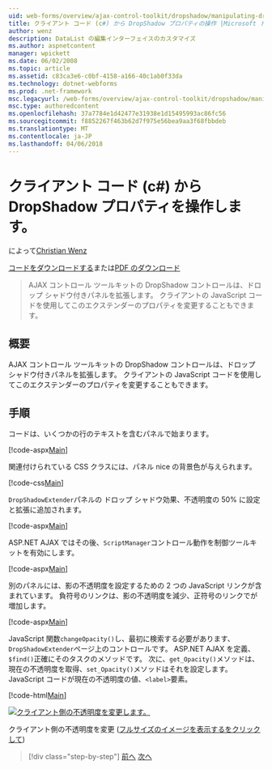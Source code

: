 ```yaml
---
uid: web-forms/overview/ajax-control-toolkit/dropshadow/manipulating-dropshadow-properties-from-client-code-cs
title: クライアント コード (c#) から DropShadow プロパティの操作 |Microsoft ドキュメント
author: wenz
description: DataList の編集インターフェイスのカスタマイズ
ms.author: aspnetcontent
manager: wpickett
ms.date: 06/02/2008
ms.topic: article
ms.assetid: c83ca3e6-c0bf-4158-a166-40c1ab0f33da
ms.technology: dotnet-webforms
ms.prod: .net-framework
msc.legacyurl: /web-forms/overview/ajax-control-toolkit/dropshadow/manipulating-dropshadow-properties-from-client-code-cs
msc.type: authoredcontent
ms.openlocfilehash: 37a7784e1d42477e31938e1d15495993ac86fc56
ms.sourcegitcommit: f8852267f463b62d7f975e56bea9aa3f68fbbdeb
ms.translationtype: MT
ms.contentlocale: ja-JP
ms.lasthandoff: 04/06/2018
---
```

<a name="manipulating-dropshadow-properties-from-client-code-c"></a>クライアント コード (c#) から DropShadow プロパティを操作します。
====================
によって[Christian Wenz](https://github.com/wenz)

[コードをダウンロードする](http://download.microsoft.com/download/5/1/6/51652a81-500b-4f6b-88d3-617103e7941e/DropShadow2.cs.zip)または[PDF のダウンロード](http://download.microsoft.com/download/b/6/a/b6ae89ee-df69-4c87-9bfb-ad1eb2b23373/dropshadow2CS.pdf)

> AJAX コントロール ツールキットの DropShadow コントロールは、ドロップ シャドウ付きパネルを拡張します。 クライアントの JavaScript コードを使用してこのエクステンダーのプロパティを変更することもできます。


## <a name="overview"></a>概要

AJAX コントロール ツールキットの DropShadow コントロールは、ドロップ シャドウ付きパネルを拡張します。 クライアントの JavaScript コードを使用してこのエクステンダーのプロパティを変更することもできます。

## <a name="steps"></a>手順

コードは、いくつかの行のテキストを含むパネルで始まります。

[!code-aspx[Main](manipulating-dropshadow-properties-from-client-code-cs/samples/sample1.aspx)]

関連付けられている CSS クラスには、パネル nice の背景色が与えられます。

[!code-css[Main](manipulating-dropshadow-properties-from-client-code-cs/samples/sample2.css)]

`DropShadowExtender`パネルの ドロップ シャドウ効果、不透明度の 50% に設定と拡張に追加されます。

[!code-aspx[Main](manipulating-dropshadow-properties-from-client-code-cs/samples/sample3.aspx)]

ASP.NET AJAX ではその後、`ScriptManager`コントロール動作を制御ツールキットを有効にします。

[!code-aspx[Main](manipulating-dropshadow-properties-from-client-code-cs/samples/sample4.aspx)]

別のパネルには、影の不透明度を設定するための 2 つの JavaScript リンクが含まれています。 負符号のリンクは、影の不透明度を減少、正符号のリンクでが増加します。

[!code-aspx[Main](manipulating-dropshadow-properties-from-client-code-cs/samples/sample5.aspx)]

JavaScript 関数`changeOpacity()`し、最初に検索する必要があります、`DropShadowExtender`ページ上のコントロールです。 ASP.NET AJAX を定義、`$find()`正確にそのタスクのメソッドです。 次に、`get_Opacity()`メソッドは、現在の不透明度を取得、`set_Opacity()`メソッドはそれを設定します。 JavaScript コードが現在の不透明度の値、`<label>`要素。

[!code-html[Main](manipulating-dropshadow-properties-from-client-code-cs/samples/sample6.html)]


[![クライアント側の不透明度を変更します。](manipulating-dropshadow-properties-from-client-code-cs/_static/image2.png)](manipulating-dropshadow-properties-from-client-code-cs/_static/image1.png)

クライアント側の不透明度を変更 ([フルサイズのイメージを表示するをクリックして](manipulating-dropshadow-properties-from-client-code-cs/_static/image3.png))

> [!div class="step-by-step"]
> [前へ](adjusting-the-z-index-of-a-dropshadow-cs.md)
> [次へ](adjusting-the-z-index-of-a-dropshadow-vb.md)
